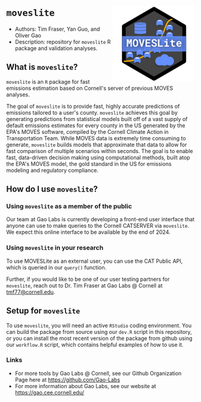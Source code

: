 # `moveslite` <a href="https://github.com/gao-labs/moveslite"><img src="extra/moveslite_hexagon.png" align="right" height="200" /></a>

- Authors: Tim Fraser, Yan Guo, and Oliver Gao
- Description: repository for `moveslite` R package and validation analyses.


## What is `moveslite`?

`moveslite` is an `R` package for fast emissions estimation based on Cornell's server of previous MOVES analyses.

The goal of `moveslite` is to provide fast, highly accurate predictions of emissions tailored to a user's county. `moveslite` achieves this goal by generating predictions from statistical models built off of a vast supply of default emissions estimates for every county in the US generated by the EPA's MOVES software, compiled by the Cornell Climate Action in Transportation Team. While MOVES data is extremely time consuming to generate, `moveslite` builds models that approximate that data to allow for fast comparison of multiple scenarios within seconds. The goal is to enable fast, data-driven decision making using computational methods, built atop the EPA's MOVES model, the gold standard in the US for emissions modeling and regulatory compliance.

## How do I use `moveslite`?

### Using `moveslite` as a member of the public

Our team at Gao Labs is currently developing a front-end user interface that anyone can use to make queries to the Cornell CATSERVER via `moveslite`. We expect this online interface to be available by the end of 2024.

### Using `moveslite` in your research

To use MOVESLite as an external user, you can use the CAT Public API, which is queried in our `query()` function.

Further, if you would like to be one of our user testing partners for `moveslite`, reach out to Dr. Tim Fraser at Gao Labs @ Cornell at <tmf77@cornell.edu>.

## Setup for `moveslite`

To use `moveslite`, you will need an active `RStudio` coding environment. You can build the package from source using our `dev.R` script in this repository, or you can install the most recent version of the package from github using our `workflow.R` script, which contains helpful examples of how to use it.




### Links

- For more tools by Gao Labs @ Cornell, see our Github Organization Page here at https://github.com/Gao-Labs
- For more information about Gao Labs, see our website at https://gao.cee.cornell.edu/
